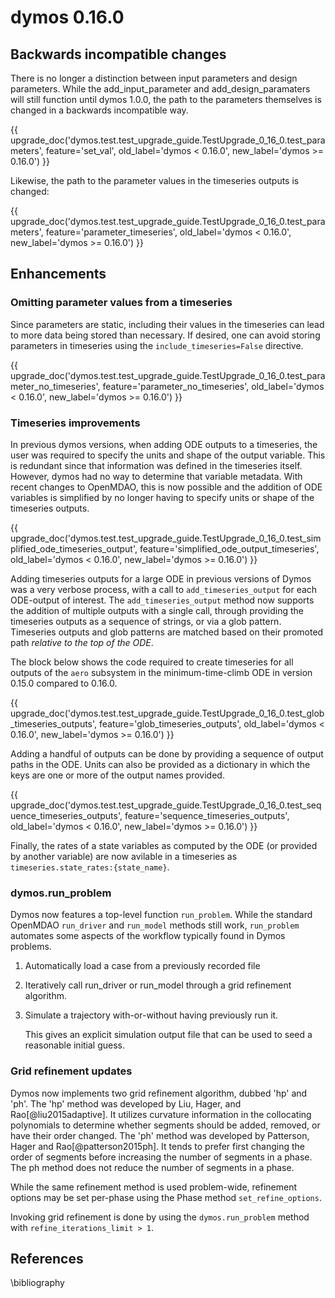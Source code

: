 # dymos 0.16.0

## Backwards incompatible changes

There is no longer a distinction between input parameters and design parameters.
While the add_input_parameter and add_design_paramaters will still function until dymos 1.0.0, the path to the parameters themselves is changed in a backwards incompatible way.

{{ upgrade_doc('dymos.test.test_upgrade_guide.TestUpgrade_0_16_0.test_parameters',
               feature='set_val',
               old_label='dymos < 0.16.0',
               new_label='dymos >= 0.16.0') }}

Likewise, the path to the parameter values in the timeseries outputs is changed:

{{ upgrade_doc('dymos.test.test_upgrade_guide.TestUpgrade_0_16_0.test_parameters',
               feature='parameter_timeseries',
               old_label='dymos < 0.16.0',
               new_label='dymos >= 0.16.0') }}

## Enhancements

### Omitting parameter values from a timeseries

Since parameters are static, including their values in the timeseries can lead to more data being stored than necessary.
If desired, one can avoid storing parameters in timeseries using the `include_timeseries=False` directive.

{{ upgrade_doc('dymos.test.test_upgrade_guide.TestUpgrade_0_16_0.test_parameter_no_timeseries',
               feature='parameter_no_timeseries',
               old_label='dymos < 0.16.0',
               new_label='dymos >= 0.16.0') }}

### Timeseries improvements

In previous dymos versions, when adding ODE outputs to a timeseries, the user was required to specify the units and shape of the output variable.
This is redundant since that information was defined in the timeseries itself.
However, dymos had no way to determine that variable metadata.
With recent changes to OpenMDAO, this is now possible and the addition of ODE variables is simplified by no longer having to specify units or shape of the timeseries outputs.

{{ upgrade_doc('dymos.test.test_upgrade_guide.TestUpgrade_0_16_0.test_simplified_ode_timeseries_output',
               feature='simplified_ode_output_timeseries',
               old_label='dymos < 0.16.0',
               new_label='dymos >= 0.16.0') }}

Adding timeseries outputs for a large ODE in previous versions of Dymos was a very verbose process, with a call to `add_timeseries_output` for each ODE-output of interest.
The `add_timeseries_output` method now supports the addition of multiple outputs with a single call, through providing the timeseries outputs as a sequence of strings, or via a glob pattern.
Timeseries outputs and glob patterns are matched based on their promoted path _relative to the top of the ODE_.

The block below shows the code required to create timeseries for all outputs of the `aero` subsystem in the minimum-time-climb ODE in version 0.15.0 compared to 0.16.0.

{{ upgrade_doc('dymos.test.test_upgrade_guide.TestUpgrade_0_16_0.test_glob_timeseries_outputs',
               feature='glob_timeseries_outputs',
               old_label='dymos < 0.16.0',
               new_label='dymos >= 0.16.0') }}

Adding a handful of outputs can be done by providing a sequence of output paths in the ODE.
Units can also be provided as a dictionary in which the keys are one or more of the output names provided.

{{ upgrade_doc('dymos.test.test_upgrade_guide.TestUpgrade_0_16_0.test_sequence_timeseries_outputs',
               feature='sequence_timeseries_outputs',
               old_label='dymos < 0.16.0',
               new_label='dymos >= 0.16.0') }}

Finally, the rates of a state variables as computed by the ODE (or provided by another variable) are now avilable in a timeseries as `timeseries.state_rates:{state_name}`.

### dymos.run_problem

Dymos now features a top-level function `run_problem`.
While the standard OpenMDAO `run_driver` and `run_model` methods still work, `run_problem` automates some aspects of the workflow typically found in Dymos problems.

1. Automatically load a case from a previously recorded file
2. Iteratively call run_driver or run_model through a grid refinement algorithm.
3. Simulate a trajectory with-or-without having previously run it.

   This gives an explicit simulation output file that can be used to seed a reasonable initial guess.

### Grid refinement updates

Dymos now implements two grid refinement algorithm, dubbed 'hp' and 'ph'.
The 'hp' method was developed by Liu, Hager, and Rao[@liu2015adaptive].
It utilizes curvature information in the collocating polynomials to determine whether segments should be added, removed, or have their order changed.
The 'ph' method was developed by Patterson, Hager and Rao[@patterson2015ph].
It tends to prefer first changing the order of segments before increasing the number of segments in a phase.
The ph method does not reduce the number of segments in a phase.

While the same refinement method is used problem-wide, refinement options may be set per-phase using the Phase method `set_refine_options`.

Invoking grid refinement is done by using the `dymos.run_problem` method with `refine_iterations_limit > 1`.

## References

\bibliography